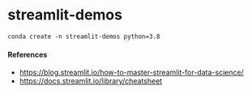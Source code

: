 # streamlit-demos

`conda create -n streamlit-demos python=3.8`




#### References
- https://blog.streamlit.io/how-to-master-streamlit-for-data-science/
- https://docs.streamlit.io/library/cheatsheet
